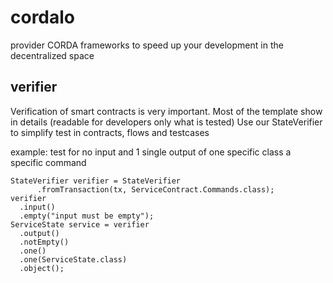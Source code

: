 # cordalo
provider CORDA frameworks to speed up your development in the decentralized space


## verifier
Verification of smart contracts is very important. Most of the template show in details (readable for developers only what is tested)
Use our StateVerifier to simplify test in contracts, flows and testcases

example: test for no input and 1 single output of one specific class a specific command
```
StateVerifier verifier = StateVerifier
      .fromTransaction(tx, ServiceContract.Commands.class);
verifier
  .input()
  .empty("input must be empty");
ServiceState service = verifier
  .output()
  .notEmpty()
  .one()
  .one(ServiceState.class)
  .object();
      
`````


